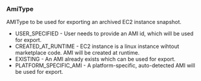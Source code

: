 ### AmiType
AMIType to be used for exporting an archived EC2 instance snapshot.

- USER_SPECIFIED - User needs to provide an AMI id, which will be used for export.
- CREATED_AT_RUNTIME - EC2 instance is a linux instance wihtout marketplace code. AMI will be created at runtime.
- EXISTING - An AMI already exists which can be used for export.
- PLATFORM_SPECIFIC_AMI - A platform-specific, auto-detected AMI will be used for export.
